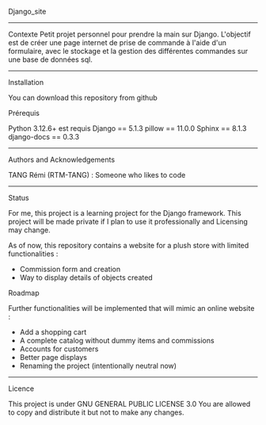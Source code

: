 Django_site

----------------------------------------------------------------------
Contexte
Petit projet personnel pour prendre la main sur Django.
L'objectif est de créer une page internet de prise de commande à l'aide d'un formulaire,
avec le stockage et la gestion des différentes commandes sur une base de données sql.

----------------------------------------------------------------------
Installation

You can download this repository from github

Prérequis 

Python 3.12.6+ est requis
Django == 5.1.3
pillow == 11.0.0
Sphinx == 8.1.3
django-docs == 0.3.3

----------------------------------------------------------------------
Authors and Acknowledgements

TANG Rémi (RTM-TANG) : Someone who likes to code

----------------------------------------------------------------------
Status 

For me, this project is a learning project for the Django framework.
This project will be made private if I plan to use it professionally and Licensing may change.

As of now, this repository contains a website for a plush store with limited functionalities :
- Commission form and creation
- Way to display details of objects created

Roadmap

Further functionalities will be implemented that will mimic an online website :
- Add a shopping cart
- A complete catalog without dummy items and commissions
- Accounts for customers
- Better page displays
- Renaming the project (intentionally neutral now)

----------------------------------------------------------------------
Licence 

This project is under GNU GENERAL PUBLIC LICENSE 3.0
You are allowed to copy and distribute it but not to make any changes.


